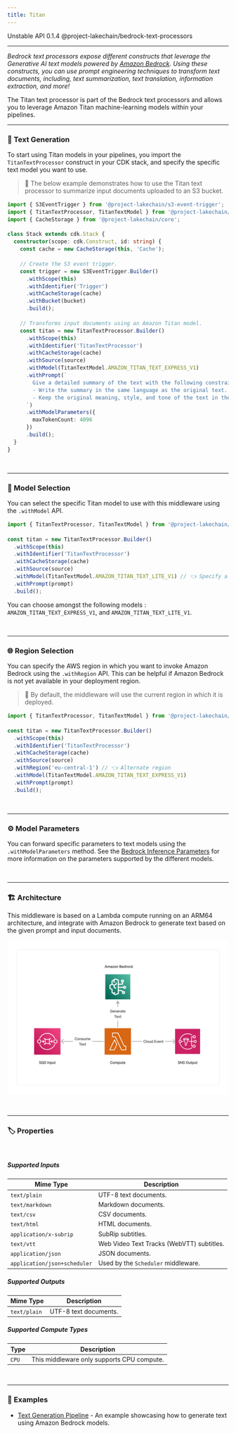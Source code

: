 ```yaml
---
title: Titan
---
```


<span title="Label: Pro" data-view-component="true" class="Label Label--api text-uppercase">
  Unstable API
</span>
<span title="Label: Pro" data-view-component="true" class="Label Label--version text-uppercase">
  0.1.4
</span>
<span title="Label: Pro" data-view-component="true" class="Label Label--package">
  @project-lakechain/bedrock-text-processors
</span>
<br>

---

*Bedrock text processors expose different constructs that leverage the Generative AI text models powered by [Amazon Bedrock](https://docs.aws.amazon.com/bedrock/latest/userguide/what-is-bedrock.html). Using these constructs, you can use prompt engineering techniques to transform text documents, including, text summarization, text translation, information extraction, and more!*

The Titan text processor is part of the Bedrock text processors and allows you to leverage Amazon Titan machine-learning models within your pipelines.

---

### 🤖 Text Generation

To start using Titan models in your pipelines, you import the `TitanTextProcessor` construct in your CDK stack, and specify the specific text model you want to use.

> 💁 The below example demonstrates how to use the Titan text processor to summarize input documents uploaded to an S3 bucket.

```typescript
import { S3EventTrigger } from '@project-lakechain/s3-event-trigger';
import { TitanTextProcessor, TitanTextModel } from '@project-lakechain/bedrock-text-processors';
import { CacheStorage } from '@project-lakechain/core';

class Stack extends cdk.Stack {
  constructor(scope: cdk.Construct, id: string) {
    const cache = new CacheStorage(this, 'Cache');

    // Create the S3 event trigger.
    const trigger = new S3EventTrigger.Builder()
      .withScope(this)
      .withIdentifier('Trigger')
      .withCacheStorage(cache)
      .withBucket(bucket)
      .build();

    // Transforms input documents using an Amazon Titan model.
    const titan = new TitanTextProcessor.Builder()
      .withScope(this)
      .withIdentifier('TitanTextProcessor')
      .withCacheStorage(cache)
      .withSource(source)
      .withModel(TitanTextModel.AMAZON_TITAN_TEXT_EXPRESS_V1)
      .withPrompt(`
        Give a detailed summary of the text with the following constraints:
        - Write the summary in the same language as the original text.
        - Keep the original meaning, style, and tone of the text in the summary.
      `)
      .withModelParameters({
        maxTokenCount: 4096
      })
      .build();
  }
}
```

<br>

---

### 🤖 Model Selection

You can select the specific Titan model to use with this middleware using the `.withModel` API.

```typescript
import { TitanTextProcessor, TitanTextModel } from '@project-lakechain/bedrock-text-processors';

const titan = new TitanTextProcessor.Builder()
  .withScope(this)
  .withIdentifier('TitanTextProcessor')
  .withCacheStorage(cache)
  .withSource(source)
  .withModel(TitanTextModel.AMAZON_TITAN_TEXT_LITE_V1) // 👈 Specify a model
  .withPrompt(prompt)
  .build();
```

You can choose amongst the following models : `AMAZON_TITAN_TEXT_EXPRESS_V1`, and `AMAZON_TITAN_TEXT_LITE_V1`.

<br>

---

### 🌐 Region Selection

You can specify the AWS region in which you want to invoke Amazon Bedrock using the `.withRegion` API. This can be helpful if Amazon Bedrock is not yet available in your deployment region.

> 💁 By default, the middleware will use the current region in which it is deployed.

```typescript
import { TitanTextProcessor, TitanTextModel } from '@project-lakechain/bedrock-text-processors';

const titan = new TitanTextProcessor.Builder()
  .withScope(this)
  .withIdentifier('TitanTextProcessor')
  .withCacheStorage(cache)
  .withSource(source)
  .withRegion('eu-central-1') // 👈 Alternate region
  .withModel(TitanTextModel.AMAZON_TITAN_TEXT_EXPRESS_V1)
  .withPrompt(prompt)
  .build();
```

<br>

---

### ⚙️ Model Parameters

You can forward specific parameters to text models using the `.withModelParameters` method. See the [Bedrock Inference Parameters](https://docs.aws.amazon.com/bedrock/latest/userguide/model-parameters.html) for more information on the parameters supported by the different models.

<br>

---

### 🏗️ Architecture

This middleware is based on a Lambda compute running on an ARM64 architecture, and integrate with Amazon Bedrock to generate text based on the given prompt and input documents.

![Architecture](../../../assets/bedrock-text-generators-architecture.png)

<br>

---

### 🏷️ Properties

<br>

##### Supported Inputs

|  Mime Type  | Description |
| ----------- | ----------- |
| `text/plain` | UTF-8 text documents. |
| `text/markdown` | Markdown documents. |
| `text/csv` | CSV documents. |
| `text/html` | HTML documents. |
| `application/x-subrip` | SubRip subtitles. |
| `text/vtt` | Web Video Text Tracks (WebVTT) subtitles. |
| `application/json` | JSON documents. |
| `application/json+scheduler` | Used by the `Scheduler` middleware. |

##### Supported Outputs

|  Mime Type  | Description |
| ----------- | ----------- |
| `text/plain` | UTF-8 text documents. |

##### Supported Compute Types

| Type  | Description |
| ----- | ----------- |
| `CPU` | This middleware only supports CPU compute. |

<br>

---

### 📖 Examples

- [Text Generation Pipeline](https://github.com/awslabs/project-lakechain/tree/main/examples/simple-pipelines/text-generation-pipeline) - An example showcasing how to generate text using Amazon Bedrock models.
